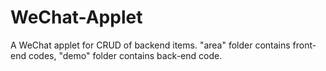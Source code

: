 # WeChat-Applet
A WeChat applet for CRUD of backend items.
"area" folder contains front-end codes, "demo" folder contains back-end code.
